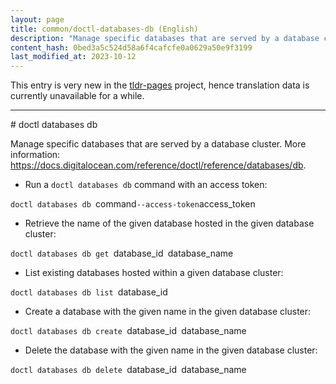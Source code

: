 ```yaml
---
layout: page
title: common/doctl-databases-db (English)
description: "Manage specific databases that are served by a database cluster."
content_hash: 0bed3a5c524d58a6f4cafcfe0a0629a50e9f3199
last_modified_at: 2023-10-12
---
```


This entry is very new in the [tldr-pages](https://github.com/tldr-pages/tldr) project, hence translation data is currently unavailable for a while.

<hr># doctl databases db

Manage specific databases that are served by a database cluster.
More information: <https://docs.digitalocean.com/reference/doctl/reference/databases/db>.

- Run a `doctl databases db` command with an access token:

`doctl databases db `<span class="tldr-var badge badge-pill bg-dark-lm bg-white-dm text-white-lm text-dark-dm font-weight-bold">command</span>` --access-token `<span class="tldr-var badge badge-pill bg-dark-lm bg-white-dm text-white-lm text-dark-dm font-weight-bold">access_token</span>

- Retrieve the name of the given database hosted in the given database cluster:

`doctl databases db get `<span class="tldr-var badge badge-pill bg-dark-lm bg-white-dm text-white-lm text-dark-dm font-weight-bold">database_id</span>` `<span class="tldr-var badge badge-pill bg-dark-lm bg-white-dm text-white-lm text-dark-dm font-weight-bold">database_name</span>

- List existing databases hosted within a given database cluster:

`doctl databases db list `<span class="tldr-var badge badge-pill bg-dark-lm bg-white-dm text-white-lm text-dark-dm font-weight-bold">database_id</span>

- Create a database with the given name in the given database cluster:

`doctl databases db create `<span class="tldr-var badge badge-pill bg-dark-lm bg-white-dm text-white-lm text-dark-dm font-weight-bold">database_id</span>` `<span class="tldr-var badge badge-pill bg-dark-lm bg-white-dm text-white-lm text-dark-dm font-weight-bold">database_name</span>

- Delete the database with the given name in the given database cluster:

`doctl databases db delete `<span class="tldr-var badge badge-pill bg-dark-lm bg-white-dm text-white-lm text-dark-dm font-weight-bold">database_id</span>` `<span class="tldr-var badge badge-pill bg-dark-lm bg-white-dm text-white-lm text-dark-dm font-weight-bold">database_name</span>
